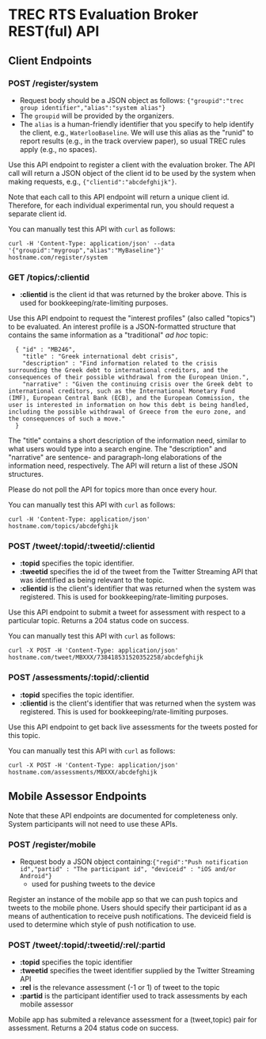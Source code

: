 # TREC RTS Evaluation Broker REST(ful) API

## Client Endpoints

### POST /register/system

- Request body should be a JSON object as follows: `{"groupid":"trec group identifier","alias":"system alias"}`
- The `groupid` will be provided by the organizers.
- The `alias` is a human-friendly identifier that you specify to help identify the client, e.g., `WaterlooBaseline`. We will use this alias as the "runid" to report results (e.g., in the track overview paper), so usual TREC rules apply (e.g., no spaces).

Use this API endpoint to register a client with the evaluation broker.
The API call will return a JSON object of the client id to be used by the system when making requests, e.g., `{"clientid":"abcdefghijk"}`.

Note that each call to this API endpoint will return a unique client id. Therefore, for each individual experimental run, you should request a separate client id.

You can manually test this API with `curl` as follows:

```
curl -H 'Content-Type: application/json' --data '{"groupid":"mygroup","alias":"MyBaseline"}' hostname.com/register/system
```

### GET /topics/:clientid

- **:clientid** is the client id that was returned by the broker above. This is used for bookkeeping/rate-limiting purposes.

Use this API endpoint to request the "interest profiles" (also called "topics") to be evaluated.
An interest profile is a JSON-formatted structure that contains the
same information as a "traditional" *ad hoc* topic:

```
  { "id" : "MB246",
    "title" : "Greek international debt crisis",
    "description" : "Find information related to the crisis surrounding the Greek debt to international creditors, and the consequences of their possible withdrawal from the European Union.",
    "narrative" : "Given the continuing crisis over the Greek debt to international creditors, such as the International Monetary Fund (IMF), European Central Bank (ECB), and the European Commission, the user is interested in information on how this debt is being handled, including the possible withdrawal of Greece from the euro zone, and the consequences of such a move."
  }
```

The "title" contains a short description of the information need,
similar to what users would type into a search engine. The
"description" and "narrative" are sentence- and paragraph-long
elaborations of the information need, respectively.
The API will return a list of these JSON structures.

Please do not poll the API for topics more than once every hour.

You can manually test this API with `curl` as follows:

```
curl -H 'Content-Type: application/json' hostname.com/topics/abcdefghijk
```

### POST /tweet/:topid/:tweetid/:clientid

- **:topid** specifies the topic identifier.
- **:tweetid** specifies the id of the tweet from the Twitter Streaming API that was identified as being relevant to the topic.
- **:clientid** is the client's identifier that was returned when the system was registered. This is used for bookkeeping/rate-limiting purposes.

Use this API endpoint to submit a tweet for assessment with respect to a particular topic. Returns a 204 status code on success.

You can manually test this API with `curl` as follows:

```
curl -X POST -H 'Content-Type: application/json' hostname.com/tweet/MBXXX/738418531520352258/abcdefghijk
```


### POST /assessments/:topid/:clientid

- **:topid** specifies the topic identifier.
- **:clientid** is the client's identifier that was returned when the system was registered. This is used for bookkeeping/rate-limiting purposes.

Use this API endpoint to get back live assessments for the tweets posted for this topic.

You can manually test this API with `curl` as follows:

```
curl -X POST -H 'Content-Type: application/json' hostname.com/assessments/MBXXX/abcdefghijk
```

## Mobile Assessor Endpoints

Note that these API endpoints are documented for completeness only. System participants will not need to use these APIs.

### POST /register/mobile
  - Request body a JSON object containing:`{"regid":"Push notification id","partid" : "The participant id", "deviceid" : "iOS and/or Android"}`
    + used for pushing tweets to the device

Register an instance of the mobile app so that we can push topics and tweets to the mobile phone.
Users should specify their participant id as a means of authentication to receive push notifications. 
The deviceid field is used to determine which style of push notification to use.

### POST /tweet/:topid/:tweetid/:rel/:partid
  - **:topid** specifies the topic identifier
  - **:tweetid** specifies the tweet identifier supplied by the Twitter Streaming API 
  - **:rel** is the relevance assessment (-1 or 1) of tweet to the topic
  - **:partid** is the participant identifier used to track assessments by each mobile assessor

Mobile app has submited a relevance assessment for a (tweet,topic) pair for assessment. 
Returns a 204 status code on success.

